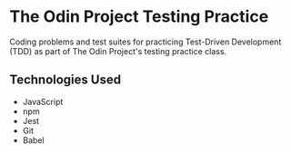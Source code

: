 # The Odin Project Testing Practice

Coding problems and test suites for practicing Test-Driven Development (TDD) as part of The Odin Project's testing practice class.

## Technologies Used

- JavaScript
- npm
- Jest
- Git
- Babel

